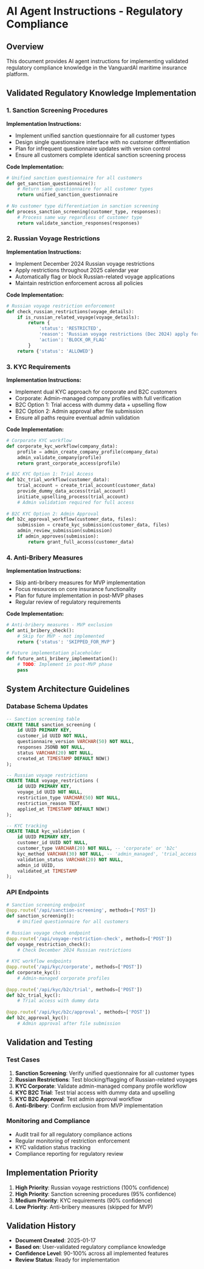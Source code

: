 # AI Agent Instructions - Regulatory Compliance

## Overview
This document provides AI agent instructions for implementing validated regulatory compliance knowledge in the VanguardAI maritime insurance platform.

## Validated Regulatory Knowledge Implementation

### 1. Sanction Screening Procedures

**Implementation Instructions:**
- Implement unified sanction questionnaire for all customer types
- Design single questionnaire interface with no customer differentiation
- Plan for infrequent questionnaire updates with version control
- Ensure all customers complete identical sanction screening process

**Code Implementation:**
```python
# Unified sanction questionnaire for all customers
def get_sanction_questionnaire():
    # Return same questionnaire for all customer types
    return unified_sanction_questionnaire
    
# No customer type differentiation in sanction screening
def process_sanction_screening(customer_type, responses):
    # Process same way regardless of customer type
    return validate_sanction_responses(responses)
```

### 2. Russian Voyage Restrictions

**Implementation Instructions:**
- Implement December 2024 Russian voyage restrictions
- Apply restrictions throughout 2025 calendar year
- Automatically flag or block Russian-related voyage applications
- Maintain restriction enforcement across all policies

**Code Implementation:**
```python
# Russian voyage restriction enforcement
def check_russian_restrictions(voyage_details):
    if is_russian_related_voyage(voyage_details):
        return {
            'status': 'RESTRICTED',
            'reason': 'Russian voyage restrictions (Dec 2024) apply for 2025',
            'action': 'BLOCK_OR_FLAG'
        }
    return {'status': 'ALLOWED'}
```

### 3. KYC Requirements

**Implementation Instructions:**
- Implement dual KYC approach for corporate and B2C customers
- Corporate: Admin-managed company profiles with full verification
- B2C Option 1: Trial access with dummy data + upselling flow
- B2C Option 2: Admin approval after file submission
- Ensure all paths require eventual admin validation

**Code Implementation:**
```python
# Corporate KYC workflow
def corporate_kyc_workflow(company_data):
    profile = admin_create_company_profile(company_data)
    admin_validate_company(profile)
    return grant_corporate_access(profile)

# B2C KYC Option 1: Trial Access
def b2c_trial_workflow(customer_data):
    trial_account = create_trial_account(customer_data)
    provide_dummy_data_access(trial_account)
    initiate_upselling_process(trial_account)
    # Admin validation required for full access
    
# B2C KYC Option 2: Admin Approval
def b2c_approval_workflow(customer_data, files):
    submission = create_kyc_submission(customer_data, files)
    admin_review_submission(submission)
    if admin_approves(submission):
        return grant_full_access(customer_data)
```

### 4. Anti-Bribery Measures

**Implementation Instructions:**
- Skip anti-bribery measures for MVP implementation
- Focus resources on core insurance functionality
- Plan for future implementation in post-MVP phases
- Regular review of regulatory requirements

**Code Implementation:**
```python
# Anti-bribery measures - MVP exclusion
def anti_bribery_check():
    # Skip for MVP - not implemented
    return {'status': 'SKIPPED_FOR_MVP'}
    
# Future implementation placeholder
def future_anti_bribery_implementation():
    # TODO: Implement in post-MVP phase
    pass
```

## System Architecture Guidelines

### Database Schema Updates
```sql
-- Sanction screening table
CREATE TABLE sanction_screening (
    id UUID PRIMARY KEY,
    customer_id UUID NOT NULL,
    questionnaire_version VARCHAR(50) NOT NULL,
    responses JSONB NOT NULL,
    status VARCHAR(20) NOT NULL,
    created_at TIMESTAMP DEFAULT NOW()
);

-- Russian voyage restrictions
CREATE TABLE voyage_restrictions (
    id UUID PRIMARY KEY,
    voyage_id UUID NOT NULL,
    restriction_type VARCHAR(50) NOT NULL,
    restriction_reason TEXT,
    applied_at TIMESTAMP DEFAULT NOW()
);

-- KYC tracking
CREATE TABLE kyc_validation (
    id UUID PRIMARY KEY,
    customer_id UUID NOT NULL,
    customer_type VARCHAR(20) NOT NULL, -- 'corporate' or 'b2c'
    kyc_method VARCHAR(30) NOT NULL, -- 'admin_managed', 'trial_access', 'admin_approval'
    validation_status VARCHAR(20) NOT NULL,
    admin_id UUID,
    validated_at TIMESTAMP
);
```

### API Endpoints
```python
# Sanction screening endpoint
@app.route('/api/sanction-screening', methods=['POST'])
def sanction_screening():
    # Unified questionnaire for all customers
    
# Russian voyage check endpoint
@app.route('/api/voyage-restriction-check', methods=['POST'])
def voyage_restriction_check():
    # Check December 2024 Russian restrictions
    
# KYC workflow endpoints
@app.route('/api/kyc/corporate', methods=['POST'])
def corporate_kyc():
    # Admin-managed corporate profiles
    
@app.route('/api/kyc/b2c/trial', methods=['POST'])
def b2c_trial_kyc():
    # Trial access with dummy data
    
@app.route('/api/kyc/b2c/approval', methods=['POST'])
def b2c_approval_kyc():
    # Admin approval after file submission
```

## Validation and Testing

### Test Cases
1. **Sanction Screening**: Verify unified questionnaire for all customer types
2. **Russian Restrictions**: Test blocking/flagging of Russian-related voyages
3. **KYC Corporate**: Validate admin-managed company profile workflow
4. **KYC B2C Trial**: Test trial access with dummy data and upselling
5. **KYC B2C Approval**: Test admin approval workflow
6. **Anti-Bribery**: Confirm exclusion from MVP implementation

### Monitoring and Compliance
- Audit trail for all regulatory compliance actions
- Regular monitoring of restriction enforcement
- KYC validation status tracking
- Compliance reporting for regulatory review

## Implementation Priority
1. **High Priority**: Russian voyage restrictions (100% confidence)
2. **High Priority**: Sanction screening procedures (95% confidence)
3. **Medium Priority**: KYC requirements (90% confidence)
4. **Low Priority**: Anti-bribery measures (skipped for MVP)

## Validation History
- **Document Created**: 2025-01-17
- **Based on**: User-validated regulatory compliance knowledge
- **Confidence Level**: 90-100% across all implemented features
- **Review Status**: Ready for implementation